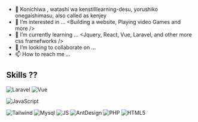 <!-- - 👋 Hi, I’m @WebmasterSensei  also called as Sakai Rihito            
- 👀 I’m interested in ...   <Building a website, Playing video Games and more />
- 🌱 I’m currently learning ... <Jquery, React, Vue, Laravel, and other more css framefworks />
- 💞️ I’m looking to collaborate on ...
- 📫 How to reach me ... --->

- 👋 Konichiwa , watashi wa kenstilllearning-desu, yorushiko onegaishimasu,   also called as kenjey          
- 👀 I’m interested in ...   <Building a website, Playing video Games and more />
- 🌱 I’m currently learning ... <Jquery, React, Vue, Laravel, and other more css framefworks />
- 💞️ I’m looking to collaborate on ...
- 📫 How to reach me ... 

## Skills ??
![Laravel](https://img.shields.io/badge/Laravel-FF2D20?style=for-the-badge&logo=laravel&logoColor=white)
![Vue](https://img.shields.io/badge/Vue.js-35495E?style=for-the-badge&logo=vue.js&logoColor=4FC08D)
<!--![React](https://img.shields.io/badge/React-20232A?style=for-the-badge&logo=react&logoColor=61DAFB)-->
<!--![ReactNative](https://img.shields.io/badge/React_Native-20232A?style=for-the-badge&logo=react&logoColor=61DAFB)-->
<!--![Redux](https://img.shields.io/badge/Redux-593D88?style=for-the-badge&logo=redux&logoColor=white)-->
![JavaScript](https://img.shields.io/badge/javascript-%23323330.svg?style=for-the-badge&logo=javascript&logoColor=%23F7DF1E)
<!--![TypeScript](https://img.shields.io/badge/typescript-%23007ACC.svg?style=for-the-badge&logo=typescript&logoColor=white)-->
![Tailwind](https://img.shields.io/badge/Tailwind_CSS-38B2AC?style=for-the-badge&logo=tailwind-css&logoColor=white)
![Mysql](https://img.shields.io/badge/MySQL-00000F?style=for-the-badge&logo=mysql&logoColor=white)
![JS](https://img.shields.io/badge/CSS3-1572B6?style=for-the-badge&logo=css3&logoColor=white)
![AntDesign](https://img.shields.io/badge/Ant%20Design-1890FF?style=for-the-badge&logo=antdesign&logoColor=white)
![PHP](https://img.shields.io/badge/php-%23777BB4.svg?style=for-the-badge&logo=php&logoColor=white)
![HTML5](https://img.shields.io/badge/html5-%23E34F26.svg?style=for-the-badge&logo=html5&logoColor=white)
<!-- ![Docker](https://img.shields.io/badge/Docker-2CA5E0?style=for-the-badge&logo=docker&logoColor=white) -->


<!-- https://github.com/alexandresanlim/Badges4-README.md-Profile-->
<!-- ## Expertise ?? -->
<!-- ![Top Langs](https://github-readme-stats.vercel.app/api/top-langs/?username=San103&layout=compact) -->
<!--
**San103/San103** is a ? _special_ ? repository because its `README.md` (this file) appears on your GitHub profile.

Here are some ideas to get you started:

- ?? I'm currently working on ...
- ?? I'm currently learning ...
- ?? I'm looking to collaborate on ...
- ?? I'm looking for help with ...
- ?? Ask me about ...
- ?? How to reach me: ...
- ?? Pronouns: ...
- ? Fun fact: ...
-->
 

<!---
WebmasterSensei/WebmasterSensei is a ✨ special ✨ repository because its `README.md` (this file) appears on your GitHub profile.
You can click the Preview link to take a look at your changes.
--->
